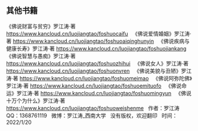 ## 其他书籍
《佛说财富与贫穷》罗江涛·著
https://www.kancloud.cn/luojiangtao/foshuocaifu
&nbsp;
《佛说爱情婚姻》罗江涛·著
https://www.kancloud.cn/luojiangtao/foshuoaiqinghunyin
&nbsp;
《佛说疾病与健康长寿》罗江涛·著
https://www.kancloud.cn/luojiangtao/foshuojiankang
&nbsp;
《佛说智慧与愚痴》罗江涛·著
https://www.kancloud.cn/luojiangtao/foshuozhihui
&nbsp;
《佛说女人》罗江涛·著
https://www.kancloud.cn/luojiangtao/foshuonvren
&nbsp;
《佛说美貌与丑陋》罗江涛·著
https://www.kancloud.cn/luojiangtao/foshuomeimao
&nbsp;
《佛说阿弥陀佛》罗江涛·著
https://www.kancloud.cn/luojiangtao/foshuoemituofo
&nbsp;
《佛说命运》罗江涛·著
https://www.kancloud.cn/luojiangtao/foshuomingyun
&nbsp;
《佛说十万个为什么》罗江涛·著
https://www.kancloud.cn/luojiangtao/foshuoweishenme
&nbsp;
作者：罗江涛
&nbsp;
QQ：1368761119
&nbsp;
微博：罗江涛_西南大学
&nbsp;
没有版权，欢迎翻印
&nbsp;
时间：2022/1/20